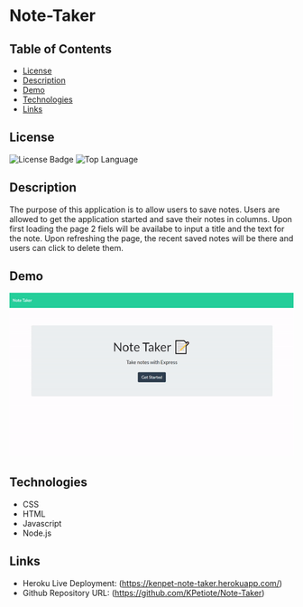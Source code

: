 # Note-Taker
## Table of Contents
  * [License](#license)
  * [Description](#description)
  * [Demo](#demo)
  * [Technologies](#technologies)
  * [Links](#links)


## License
![License Badge](https://img.shields.io/github/license/kpetiote/note-taker)
![Top Language](https://img.shields.io/github/languages/top/kpetiote/note-taker)

## Description
The purpose of this application is to allow users to save notes.
Users are allowed to get the application started and save their notes in columns.
Upon first loading the page 2 fiels will be availabe to input a title and the text for the note.
Upon refreshing the page, the recent saved notes will be there and users can click to delete them.

## Demo
![Alt text](./public/assets/images/note-taker-website.gif "Note-Taker")
 
## Technologies
- CSS
- HTML
- Javascript
- Node.js

## Links
* Heroku Live Deployment: (https://kenpet-note-taker.herokuapp.com/)
* Github Repository URL: (https://github.com/KPetiote/Note-Taker)